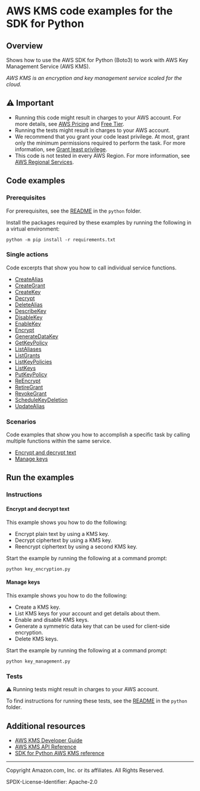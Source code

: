 # AWS KMS code examples for the SDK for Python

## Overview

Shows how to use the AWS SDK for Python (Boto3) to work with AWS Key Management Service (AWS KMS).

<!--custom.overview.start-->
<!--custom.overview.end-->

_AWS KMS is an encryption and key management service scaled for the cloud._

## ⚠ Important

* Running this code might result in charges to your AWS account. For more details, see [AWS Pricing](https://aws.amazon.com/pricing/) and [Free Tier](https://aws.amazon.com/free/).
* Running the tests might result in charges to your AWS account.
* We recommend that you grant your code least privilege. At most, grant only the minimum permissions required to perform the task. For more information, see [Grant least privilege](https://docs.aws.amazon.com/IAM/latest/UserGuide/best-practices.html#grant-least-privilege).
* This code is not tested in every AWS Region. For more information, see [AWS Regional Services](https://aws.amazon.com/about-aws/global-infrastructure/regional-product-services).

<!--custom.important.start-->
<!--custom.important.end-->

## Code examples

### Prerequisites

For prerequisites, see the [README](../../README.md#Prerequisites) in the `python` folder.

Install the packages required by these examples by running the following in a virtual environment:

```
python -m pip install -r requirements.txt
```

<!--custom.prerequisites.start-->
<!--custom.prerequisites.end-->

### Single actions

Code excerpts that show you how to call individual service functions.

- [CreateAlias](alias_management.py#L78)
- [CreateGrant](grant_management.py#L27)
- [CreateKey](key_management.py#L28)
- [Decrypt](key_encryption.py#L50)
- [DeleteAlias](alias_management.py#L164)
- [DescribeKey](key_management.py#L82)
- [DisableKey](key_management.py#L128)
- [EnableKey](key_management.py#L128)
- [Encrypt](key_encryption.py#L26)
- [GenerateDataKey](key_management.py#L104)
- [GetKeyPolicy](key_policies.py#L50)
- [ListAliases](alias_management.py#L103)
- [ListGrants](grant_management.py#L61)
- [ListKeyPolicies](key_policies.py#L28)
- [ListKeys](key_management.py#L54)
- [PutKeyPolicy](key_policies.py#L78)
- [ReEncrypt](key_encryption.py#L76)
- [RetireGrant](grant_management.py#L86)
- [RevokeGrant](grant_management.py#L106)
- [ScheduleKeyDeletion](key_management.py#L161)
- [UpdateAlias](alias_management.py#L135)

### Scenarios

Code examples that show you how to accomplish a specific task by calling multiple
functions within the same service.

- [Encrypt and decrypt text](key_encryption.py)
- [Manage keys](key_management.py)


<!--custom.examples.start-->
<!--custom.examples.end-->

## Run the examples

### Instructions


<!--custom.instructions.start-->
<!--custom.instructions.end-->



#### Encrypt and decrypt text

This example shows you how to do the following:

- Encrypt plain text by using a KMS key.
- Decrypt ciphertext by using a KMS key.
- Reencrypt ciphertext by using a second KMS key.

<!--custom.scenario_prereqs.kms_Scenario_KeyEncryption.start-->
<!--custom.scenario_prereqs.kms_Scenario_KeyEncryption.end-->

Start the example by running the following at a command prompt:

```
python key_encryption.py
```


<!--custom.scenarios.kms_Scenario_KeyEncryption.start-->
<!--custom.scenarios.kms_Scenario_KeyEncryption.end-->

#### Manage keys

This example shows you how to do the following:

- Create a KMS key.
- List KMS keys for your account and get details about them.
- Enable and disable KMS keys.
- Generate a symmetric data key that can be used for client-side encryption.
- Delete KMS keys.

<!--custom.scenario_prereqs.kms_Scenario_KeyManagement.start-->
<!--custom.scenario_prereqs.kms_Scenario_KeyManagement.end-->

Start the example by running the following at a command prompt:

```
python key_management.py
```


<!--custom.scenarios.kms_Scenario_KeyManagement.start-->
<!--custom.scenarios.kms_Scenario_KeyManagement.end-->

### Tests

⚠ Running tests might result in charges to your AWS account.


To find instructions for running these tests, see the [README](../../README.md#Tests)
in the `python` folder.



<!--custom.tests.start-->
<!--custom.tests.end-->

## Additional resources

- [AWS KMS Developer Guide](https://docs.aws.amazon.com/kms/latest/developerguide/overview.html)
- [AWS KMS API Reference](https://docs.aws.amazon.com/kms/latest/APIReference/Welcome.html)
- [SDK for Python AWS KMS reference](https://boto3.amazonaws.com/v1/documentation/api/latest/reference/services/kms.html)

<!--custom.resources.start-->
<!--custom.resources.end-->

---

Copyright Amazon.com, Inc. or its affiliates. All Rights Reserved.

SPDX-License-Identifier: Apache-2.0